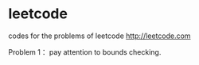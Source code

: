 # leetcode
codes for the problems of leetcode
http://leetcode.com

Problem 1：
  pay attention to bounds checking.
